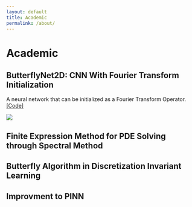 ```yaml
---
layout: default
title: Academic
permalink: /about/
---
```


# Academic

## ButterflyNet2D: CNN With Fourier Transform Initialization
A neural network that can be initialized as a Fourier Transform Operator.
<a href="https://github.com/Genz17/ButterFlyNet2D">[Code]</a>

![](../Pics/example.png)


## Finite Expression Method for PDE Solving through Spectral Method

## Butterfly Algorithm in Discretization Invariant Learning

## Improvment to PINN
